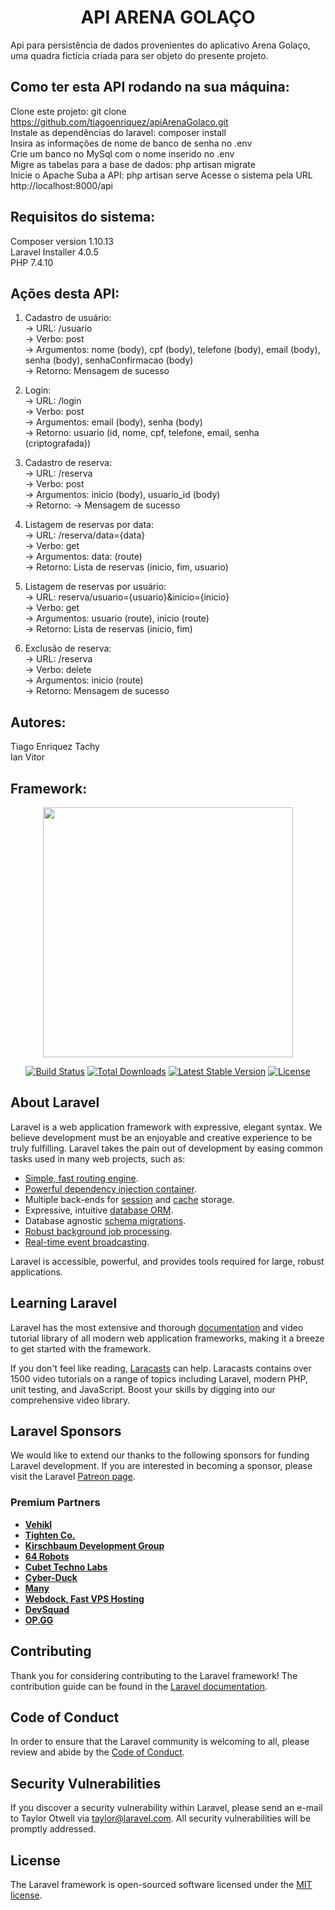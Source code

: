## <h1 align=center><b>API ARENA GOLAÇO</b></h1>

Api para persistência de dados provenientes do aplicativo Arena Golaço, uma quadra fictícia criada para ser objeto do presente projeto.

## Como ter esta API rodando na sua máquina:

Clone este projeto: git clone https://github.com/tiagoenriquez/apiArenaGolaco.git <br>
Instale as dependências do laravel: composer install <br>
Insira as informações de nome de banco de senha no .env <br>
Crie um banco no MySql com o nome inserido no .env <br>
Migre as tabelas para a base de dados: php artisan migrate <br>
Inicie o Apache
Suba a API: php artisan serve
Acesse o sistema pela URL http://localhost:8000/api

## Requisitos do sistema:

Composer version 1.10.13 <br>
Laravel Installer 4.0.5 <br>
PHP 7.4.10

## Ações desta API:

1. Cadastro de usuário: <br>
    -> URL: /usuario    <br>
    -> Verbo: post <br>
    -> Argumentos: 
        nome (body), 
        cpf (body), 
        telefone (body), 
        email (body), 
        senha (body), 
        senhaConfirmacao (body) <br>
    -> Retorno: 
        Mensagem de sucesso <br>

2. Login: <br>
     -> URL: /login <br>
    -> Verbo: post <br>
    -> Argumentos: 
        email (body), 
        senha (body) <br>
    -> Retorno: 
        usuario (id, nome, cpf, telefone, email, senha (criptografada)) <br>

3. Cadastro de reserva: <br>
    -> URL: /reserva <br>
    -> Verbo: post <br>
    -> Argumentos: 
        inicio (body), 
        usuario_id (body) <br>
    -> Retorno: 
        -> Mensagem de sucesso <br>

4. Listagem de reservas por data: <br>
    -> URL: /reserva/data={data} <br>
    -> Verbo: get <br>
    -> Argumentos: 
        data: (route) <br>
    -> Retorno: 
        Lista de reservas (inicio, fim, usuario) <br>

5. Listagem de reservas por usuário: <br>
    -> URL: reserva/usuario={usuario}&inicio={inicio} <br>
    -> Verbo: get <br>
    -> Argumentos: 
        usuario (route), 
        inicio (route) <br>
    -> Retorno: 
        Lista de reservas (inicio, fim) <br>

6. Exclusão de reserva: <br>
    -> URL: /reserva <br>
    -> Verbo: delete <br>
    -> Argumentos: 
        inicio (route) <br>
    -> Retorno: 
        Mensagem de sucesso <br>

## Autores:

Tiago Enriquez Tachy <br>
Ian Vitor

## Framework:

<p align="center"><a href="https://laravel.com" target="_blank"><img src="https://raw.githubusercontent.com/laravel/art/master/logo-lockup/5%20SVG/2%20CMYK/1%20Full%20Color/laravel-logolockup-cmyk-red.svg" width="400"></a></p>

<p align="center">
<a href="https://travis-ci.org/laravel/framework"><img src="https://travis-ci.org/laravel/framework.svg" alt="Build Status"></a>
<a href="https://packagist.org/packages/laravel/framework"><img src="https://img.shields.io/packagist/dt/laravel/framework" alt="Total Downloads"></a>
<a href="https://packagist.org/packages/laravel/framework"><img src="https://img.shields.io/packagist/v/laravel/framework" alt="Latest Stable Version"></a>
<a href="https://packagist.org/packages/laravel/framework"><img src="https://img.shields.io/packagist/l/laravel/framework" alt="License"></a>
</p>

## About Laravel

Laravel is a web application framework with expressive, elegant syntax. We believe development must be an enjoyable and creative experience to be truly fulfilling. Laravel takes the pain out of development by easing common tasks used in many web projects, such as:

- [Simple, fast routing engine](https://laravel.com/docs/routing).
- [Powerful dependency injection container](https://laravel.com/docs/container).
- Multiple back-ends for [session](https://laravel.com/docs/session) and [cache](https://laravel.com/docs/cache) storage.
- Expressive, intuitive [database ORM](https://laravel.com/docs/eloquent).
- Database agnostic [schema migrations](https://laravel.com/docs/migrations).
- [Robust background job processing](https://laravel.com/docs/queues).
- [Real-time event broadcasting](https://laravel.com/docs/broadcasting).

Laravel is accessible, powerful, and provides tools required for large, robust applications.

## Learning Laravel

Laravel has the most extensive and thorough [documentation](https://laravel.com/docs) and video tutorial library of all modern web application frameworks, making it a breeze to get started with the framework.

If you don't feel like reading, [Laracasts](https://laracasts.com) can help. Laracasts contains over 1500 video tutorials on a range of topics including Laravel, modern PHP, unit testing, and JavaScript. Boost your skills by digging into our comprehensive video library.

## Laravel Sponsors

We would like to extend our thanks to the following sponsors for funding Laravel development. If you are interested in becoming a sponsor, please visit the Laravel [Patreon page](https://patreon.com/taylorotwell).

### Premium Partners

- **[Vehikl](https://vehikl.com/)**
- **[Tighten Co.](https://tighten.co)**
- **[Kirschbaum Development Group](https://kirschbaumdevelopment.com)**
- **[64 Robots](https://64robots.com)**
- **[Cubet Techno Labs](https://cubettech.com)**
- **[Cyber-Duck](https://cyber-duck.co.uk)**
- **[Many](https://www.many.co.uk)**
- **[Webdock, Fast VPS Hosting](https://www.webdock.io/en)**
- **[DevSquad](https://devsquad.com)**
- **[OP.GG](https://op.gg)**

## Contributing

Thank you for considering contributing to the Laravel framework! The contribution guide can be found in the [Laravel documentation](https://laravel.com/docs/contributions).

## Code of Conduct

In order to ensure that the Laravel community is welcoming to all, please review and abide by the [Code of Conduct](https://laravel.com/docs/contributions#code-of-conduct).

## Security Vulnerabilities

If you discover a security vulnerability within Laravel, please send an e-mail to Taylor Otwell via [taylor@laravel.com](mailto:taylor@laravel.com). All security vulnerabilities will be promptly addressed.

## License

The Laravel framework is open-sourced software licensed under the [MIT license](https://opensource.org/licenses/MIT).
